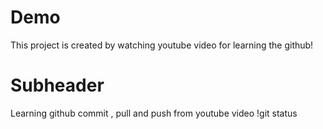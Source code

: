 # Demo

This project is created by watching youtube video for learning the github!

# Subheader

Learning github commit , pull and push from youtube video !git status
